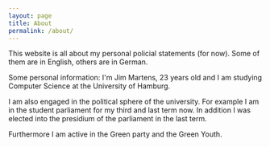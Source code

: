 ```yaml
---
layout: page
title: About
permalink: /about/
---
```


This website is all about my personal policial statements (for now).
Some of them are in English, others are in German.

Some personal information:
I'm Jim Martens, 23 years old and I am studying Computer Science at
the University of Hamburg.

I am also engaged in the political sphere of the university. For example
I am in the student parliament for my third and last term now. In addition I was
elected into the presidium of the parliament in the last term.

Furthermore I am active in the Green party and the Green Youth. 
